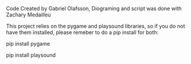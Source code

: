 Code Created by Gabriel Olafsson, Diograming and script was done with Zachary Medailleu

This project relies on the pygame and playsound libraries, so if you do not have them installed, please remeber to do a pip install for both:

pip install pygame

pip install playsound

